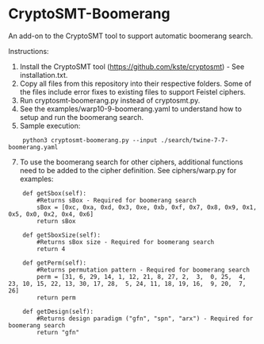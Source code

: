# CryptoSMT-Boomerang
An add-on to the CryptoSMT tool to support automatic boomerang search.

Instructions:
1. Install the CryptoSMT tool (https://github.com/kste/cryptosmt) - See installation.txt.
2. Copy all files from this repository into their respective folders. Some of the files include error fixes to existing files to support Feistel ciphers.
3. Run cryptosmt-boomerang.py instead of cryptosmt.py.
4. See the examples/warp10-9-boomerang.yaml to understand how to setup and run the boomerang search.
5. Sample execution:
```
    python3 cryptosmt-boomerang.py --input ./search/twine-7-7-boomerang.yaml
```
7. To use the boomerang search for other ciphers, additional functions need to be added to the cipher definition. See ciphers/warp.py for examples:
```
    def getSbox(self):
        #Returns sBox - Required for boomerang search
        sBox = [0xc, 0xa, 0xd, 0x3, 0xe, 0xb, 0xf, 0x7, 0x8, 0x9, 0x1, 0x5, 0x0, 0x2, 0x4, 0x6]
        return sBox

    def getSboxSize(self):
        #Returns sBox size - Required for boomerang search
        return 4
    
    def getPerm(self):
        #Returns permutation pattern - Required for boomerang search
        perm = [31, 6, 29, 14, 1, 12, 21, 8, 27, 2,  3,  0, 25,  4, 23, 10, 15, 22, 13, 30, 17, 28,  5, 24, 11, 18, 19, 16,  9, 20,  7, 26]
        return perm
    
    def getDesign(self):
        #Returns design paradigm ("gfn", "spn", "arx") - Required for boomerang search
        return "gfn"
```
